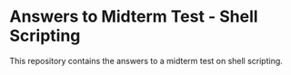 # Answers to Midterm Test - Shell Scripting

This repository contains the answers to a midterm test on shell scripting.
